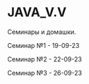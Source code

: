 # JAVA_V.V

Семинары и домашки.

Семинар №1 - 19-09-23

Семинар №2 - 22-09-23

Семинар №3 - 26-09-23
